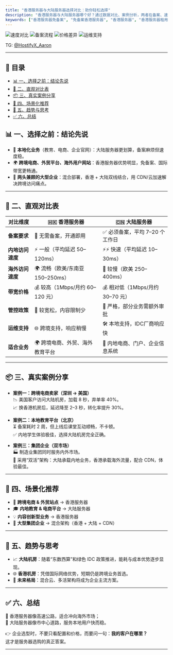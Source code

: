 ```yaml
---
title: "香港服务器与大陆服务器选择对比：助你轻松选择"
description: "香港服务器与大陆服务器哪个好？通过数据对比、案例分析，两者在备案、速度、价格和业务适配上的差异，帮助外贸和本地企业做出高效选择。"
keywords: ["香港服务器免备案", "免备案香港服务器", "香港服务器", "香港服务器租用"]
---
```

![速度对比](https://img.shields.io/badge/访问速度-香港较优🌍-blueviolet)
![备案流程](https://img.shields.io/badge/备案流程-大陆必需-important)
![价格差异](https://img.shields.io/badge/带宽价格-香港较高-yellow)
![运维支持](https://img.shields.io/badge/运维支持-大陆更快-success)
 
TG: [@HostifyX_Aaron](https://t.me/HostifyX_Aaron)

---
## 📑 目录

- [📊 一、选择之前：结论先说](#-一选择之前结论先说)
- [📝 二、直观对比表](#-二直观对比表)
- [📦 三、真实案例分享](#-三真实案例分享)
- [🎯 四、场景化推荐](#-四场景化推荐)
- [🔮 五、趋势与思考](#-五趋势与思考)
- [✅ 六、总结](#-六总结)


## 📊 一、选择之前：结论先说  
- 🏢 **本地化业务**（教育、电商、企业官网）：大陆服务器更划算，备案麻烦但速度稳。  
- 🌍 **跨境电商、外贸平台、海外用户网站**：香港服务器优势明显，免备案、国际带宽更畅通。  
- 🔗 **两头兼顾的大型企业**：混合部署，香港 + 大陆双线结合，用 CDN/云加速解决跨境访问痛点。  

---

## 📝 二、直观对比表  

| 对比维度        | 🇭🇰 香港服务器                     | 🇨🇳 大陆服务器                       |
|-----------------|-----------------------------------|-----------------------------------|
| **备案要求**    | 🚫 无需备案，开通即用             | ✅ 必须备案，平均 7–20 个工作日      |
| **内地访问速度**| ⚡ 一般（平均延迟 50–120ms）       | ⚡⚡ 快速（平均延迟 10–30ms）          |
| **海外访问速度**| 🌍 流畅（欧美/东南亚 150–250ms）  | 🐢 较慢（欧美 250–400ms）           |
| **带宽价格**    | 💰 较高（1Mbps/月约 60–120 元）   | 💰 相对低（1Mbps/月约 30–70 元）    |
| **管控政策**    | 📖 较宽松，内容限制少             | 📑 严格，部分业务需额外审批           |
| **运维支持**    | 🌐 跨境支持，响应稍慢             | 🛠 本地支持，IDC厂商响应快            |
| **适合业务**    | 🌍 跨境电商、外贸、海外教育平台    | 🏢 内地电商、门户、企业信息系统      |

---

## 📦 三、真实案例分享  

- **案例一：跨境电商卖家（深圳 → 美国）**  
   📉 美国客户访问大陆机房，加载 8 秒，弃单率 40%。  
   📈 换香港机房后，延迟降至 2–3 秒，转化率提升 30%。  

- **案例二：本地教育平台（北京）**  
   ⏳ 备案耗时 2 周，但上线后课堂互动顺畅，不卡顿。  
   ✅ 内地学生体验极佳，选择大陆机房完全正确。  

- **案例三：集团企业（双市场）**  
   🏭 制造业集团同时服务内外市场。  
   🔗 采用“双活”架构：大陆承载内地业务，香港承载海外流量，配合 CDN，体验最佳。  

---

## 🎯 四、场景化推荐  

- 🛒 **跨境电商 & 外贸站点** → 香港服务器  
- 🎓 **内地教育 & 电商平台** → 大陆服务器  
- 💡 **内容创新型业务** → 香港服务器  
- 🏢 **大型集团企业** → 混合架构（香港 + 大陆 + CDN）  

---

## 🔮 五、趋势与思考  

- 📈 **大陆机房**：随着“东数西算”和绿色 IDC 政策推进，能耗与成本优势逐步显现。  
- 🌐 **香港机房**：凭借国际网络优势，短期仍是跨境业务首选。  
- 🔀 **未来格局**：混合云、多活架构将成为企业主流方案。  

---

## ✅ 六、总结

💭 香港服务器像高速公路，适合冲向海外市场；  
💭 大陆服务器像市中心道路，服务本地用户快而稳。  

👉 企业选型时，不要只看配置和价格，而要问一句：**我的客户在哪里？**  
这才是服务器选购的真正答案。  

---
